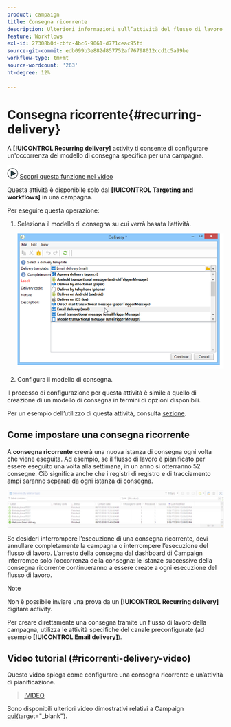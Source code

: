 ```yaml
---
product: campaign
title: Consegna ricorrente
description: Ulteriori informazioni sull’attività del flusso di lavoro di consegna ricorrente
feature: Workflows
exl-id: 27308b0d-cbfc-4bc6-9061-d771ceac95fd
source-git-commit: edb099b3e882d857752af76798012ccd1c5a99be
workflow-type: tm+mt
source-wordcount: '263'
ht-degree: 12%

---
```


# Consegna ricorrente{#recurring-delivery}



A **[!UICONTROL Recurring delivery]** activity ti consente di configurare un&#39;occorrenza del modello di consegna specifica per una campagna.

![](assets/do-not-localize/how-to-video.png) [Scopri questa funzione nel video](#recurring-delivery-video)

Questa attività è disponibile solo dal **[!UICONTROL Targeting and workflows]** in una campagna.

Per eseguire questa operazione:

1. Seleziona il modello di consegna su cui verrà basata l’attività.

   ![](assets/recurring_delivery_001.png)

1. Configura il modello di consegna.

Il processo di configurazione per questa attività è simile a quello di creazione di un modello di consegna in termini di opzioni disponibili.

Per un esempio dell’utilizzo di questa attività, consulta [sezione](send-a-birthday-email.md#creating-a-recurring-delivery-in-a-targeting-workflow).

## Come impostare una consegna ricorrente

A **consegna ricorrente** creerà una nuova istanza di consegna ogni volta che viene eseguita. Ad esempio, se il flusso di lavoro è pianificato per essere eseguito una volta alla settimana, in un anno si otterranno 52 consegne. Ciò significa anche che i registri di registro e di tracciamento ampi saranno separati da ogni istanza di consegna.

![Consegna ricorrente](assets/delivery_recurring.jpg)

Se desideri interrompere l’esecuzione di una consegna ricorrente, devi annullare completamente la campagna o interrompere l’esecuzione del flusso di lavoro. L’arresto della consegna dal dashboard di Campaign interrompe solo l’occorrenza della consegna: le istanze successive della consegna ricorrente continueranno a essere create a ogni esecuzione del flusso di lavoro.

>[!NOTE]
>
>Non è possibile inviare una prova da un **[!UICONTROL Recurring delivery]** digitare activity.
> 
>Per creare direttamente una consegna tramite un flusso di lavoro della campagna, utilizza le attività specifiche del canale preconfigurate (ad esempio **[!UICONTROL Email delivery]**).

## Video tutorial (#ricorrenti-delivery-video)

Questo video spiega come configurare una consegna ricorrente e un’attività di pianificazione.

>[!VIDEO](https://video.tv.adobe.com/v/25040?quality=12)

Sono disponibili ulteriori video dimostrativi relativi a Campaign [qui](https://experienceleague.adobe.com/docs/campaign-learn/tutorials/getting-started/introduction-to-adobe-campaign.html){target="_blank"}.
